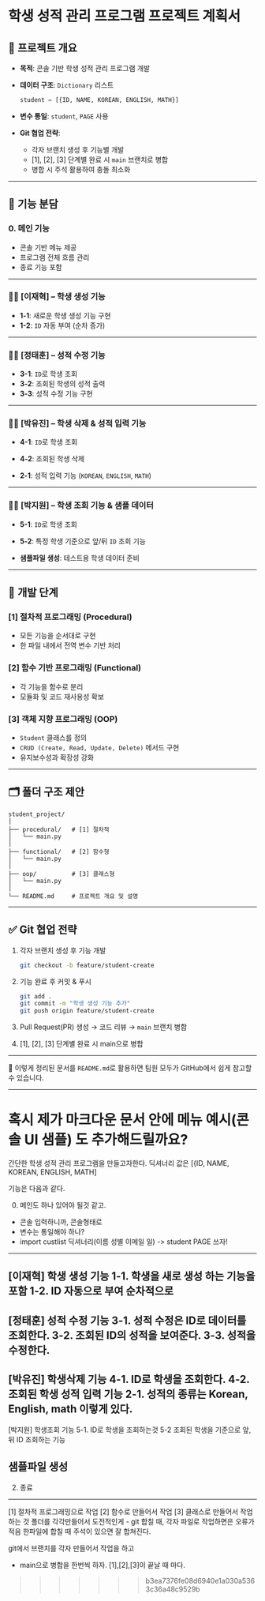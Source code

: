 # 학생 성적 관리 프로그램 프로젝트 계획서

## 📌 프로젝트 개요

* **목적**: 콘솔 기반 학생 성적 관리 프로그램 개발
* **데이터 구조**: `Dictionary` 리스트

  ```python
  student = [{ID, NAME, KOREAN, ENGLISH, MATH}]
  ```
* **변수 통일**: `student`, `PAGE` 사용
* **Git 협업 전략**:

  * 각자 브랜치 생성 후 기능별 개발
  * \[1], \[2], \[3] 단계별 완료 시 `main` 브랜치로 병합
  * 병합 시 주석 활용하여 충돌 최소화

---

## 📂 기능 분담

### 0. 메인 기능

* 콘솔 기반 메뉴 제공
* 프로그램 전체 흐름 관리
* 종료 기능 포함

---

### 👨‍💻 \[이재혁] – 학생 생성 기능

* **1-1**: 새로운 학생 생성 기능 구현
* **1-2**: `ID` 자동 부여 (순차 증가)

---

### 👨‍💻 \[정태훈] – 성적 수정 기능

* **3-1**: `ID`로 학생 조회
* **3-2**: 조회된 학생의 성적 출력
* **3-3**: 성적 수정 기능 구현

---

### 👩‍💻 \[박유진] – 학생 삭제 & 성적 입력 기능

* **4-1**: `ID`로 학생 조회

* **4-2**: 조회된 학생 삭제

* **2-1**: 성적 입력 기능 (`KOREAN`, `ENGLISH`, `MATH`)

---

### 👩‍💻 \[박지원] – 학생 조회 기능 & 샘플 데이터

* **5-1**: `ID`로 학생 조회

* **5-2**: 특정 학생 기준으로 앞/뒤 `ID` 조회 기능

* **샘플파일 생성**: 테스트용 학생 데이터 준비

---

## 🔧 개발 단계

### \[1] 절차적 프로그래밍 (Procedural)

* 모든 기능을 순서대로 구현
* 한 파일 내에서 전역 변수 기반 처리

### \[2] 함수 기반 프로그래밍 (Functional)

* 각 기능을 함수로 분리
* 모듈화 및 코드 재사용성 확보

### \[3] 객체 지향 프로그래밍 (OOP)

* `Student` 클래스를 정의
* `CRUD (Create, Read, Update, Delete)` 메서드 구현
* 유지보수성과 확장성 강화

---

## 🗂 폴더 구조 제안

```
student_project/
│
├── procedural/   # [1] 절차적
│   └── main.py
│
├── functional/   # [2] 함수형
│   └── main.py
│
├── oop/          # [3] 클래스형
│   └── main.py
│
└── README.md     # 프로젝트 개요 및 설명
```

---

## ✅ Git 협업 전략

1. 각자 브랜치 생성 후 기능 개발

   ```bash
   git checkout -b feature/student-create
   ```
2. 기능 완료 후 커밋 & 푸시

   ```bash
   git add .
   git commit -m "학생 생성 기능 추가"
   git push origin feature/student-create
   ```
3. Pull Request(PR) 생성 → 코드 리뷰 → `main` 브랜치 병합
4. \[1], \[2], \[3] 단계별 완료 시 main으로 병합

---

📌 이렇게 정리된 문서를 `README.md`로 활용하면 팀원 모두가 GitHub에서 쉽게 참고할 수 있습니다.

---

혹시 제가 마크다운 문서 안에 **메뉴 예시(콘솔 UI 샘플)** 도 추가해드릴까요?
=======
간단한 학생 성적 관리 프로그램을 만들고자한다.
딕셔너리 값은 [{ID, NAME, KOREAN, ENGLISH, MATH]

기능은 다음과 같다.

0.  메인도 하나 있어야 될것 같고.
  - 콘솔 입력하니까, 콘솔형태로
  - 변수는 통일해야 하나?
  - import
	custlist 딕셔너리(이름 성별 이메일 일) -> student
	PAGE 쓰자! 

----------------------------------------------------------------------------------
[이재혁]
학생 생성 기능
1-1. 학생을 새로 생성 하는 기능을 포함
1-2. ID 자동으로 부여 순차적으로 
---------------------------------------------------------------------------------
[정태훈]
성적 수정 기능
3-1. 성적 수정은 ID로 데이터를 조회한다.
3-2. 조회된 ID의 성적을 보여준다.
3-3. 성적을 수정한다.
----------------------------------------------------------------------------------
[박유진]
학생삭제 기능
4-1. ID로 학생을 조회한다.
4-2. 조회된 학생
성적 입력 기능
2-1. 성적의 종류는 Korean, English, math 이렇게 있다.
----------------------------------------------------------------------------------
[박지원]
학생조회 기능
5-1. ID로 학생을 조회하는것
5-2  조회된 학생을 기준으로 앞, 뒤 ID 조회하는 기능

샘플파일 생성
----------------------------------------------------------------------------------
2. 종료
----------------------------------------------------------------------------------

[1] 절차적 프로그래밍으로 작업
[2] 함수로 만들어서 작업
[3] 클래스로 만들어서 작업 하는 것
폴더를 각각만들어서 
도전적인게 - git 합칠 때, 각자 파일로 작업하면은 오류가 적음
한파일에 합칠 때 주석이 있으면 잘 합쳐진다.

git에서 브랜치를 각자 만들어서 작업을 하고
 - main으로 병합을 한번씩 하자.
   [1],[2],[3]이 끝날 때 마다.
   
>>>>>>> b3ea7376fe08d6940e1a030a5363c36a48c9529b
